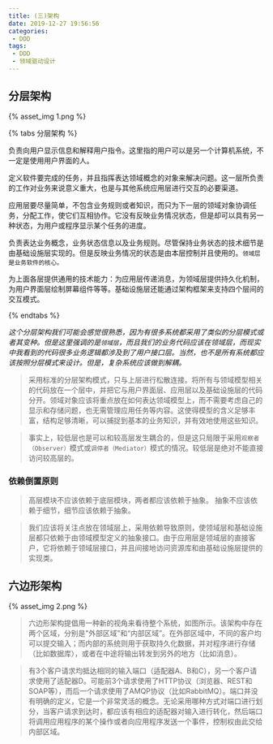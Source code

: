```yaml
---
title: (三)架构
date: 2019-12-27 19:56:56
categories:
 - DDD
tags:
 - DDD
 - 领域驱动设计
---
```


## 分层架构

{% asset_img 1.png %}

{% tabs 分层架构 %}

<!-- tab 用户接口层 -->

负责向用户显示信息和解释用户指令。这里指的用户可以是另一个计算机系统，不一定是使用用户界面的人。

<!-- endtab -->

<!-- tab 应用层 -->

定义软件要完成的任务，并且指挥表达领域概念的对象来解决问题。这一层所负责的工作对业务来说意义重大，也是与其他系统应用层进行交互的必要渠道。



应用层要尽量简单，不包含业务规则或者知识，而只为下一层的领域对象协调任务，分配工作，使它们互相协作。它没有反映业务情况状态，但是却可以具有另一种状态，为用户或程序显示某个任务的进度。

<!-- endtab -->

<!-- tab 领域层 -->

负责表达业务概念，业务状态信息以及业务规则。尽管保持业务状态的技术细节是由基础设施层实现的。但是反映业务情况的状态是由本层控制并且使用的。`领域层是业务软件的核心。`

<!-- endtab -->

<!-- tab 基础设施层 -->

为上面各层提供通用的技术能力：为应用层传递消息，为领域层提供持久化机制，为用户界面层绘制屏幕组件等等。基础设施层还能通过架构框架来支持四个层间的交互模式。

<!-- endtab -->

{% endtabs %}

*这个分层架构我们可能会感觉很熟悉，因为有很多系统都采用了类似的分层模式或者其变种。但是这里强调的是`领域层`，而且我们的业务代码应该在领域层，而现实中我看到的代码很多业务逻辑都涉及到了用户接口层。当然，也不是所有系统都应该按照分层模式来设计。但是，复杂系统应该做到解耦。*

> 采用标准的分层架构模式，只与上层进行松散连接。将所有与领域模型相关的代码放在一个层中，并把它与用户界面层、应用层以及基础设施层的代码分开。领域对象应该将重点放在如何表达领域模型上，而不需要考虑自己的显示和存储问题，也无需管理应用任务等内容。这使得模型的含义足够丰富，结构足够清晰，可以捕捉到基本的业务知识，并有效地使用这些知识。

> 事实上，较低层也是可以和较高层发生耦合的，但是这只局限于采用`观察者（Observer）`模式或`调停者（Mediator）`模式的情况。较低层是绝对不能直接访问较高层的。

### 依赖倒置原则

> 高层模块不应该依赖于底层模块，两者都应该依赖于抽象。
> 抽象不应该依赖于细节，细节应该依赖于抽象。

> 我们应该将关注点放在领域层上，采用依赖导致原则，使领域层和基础设施层都只依赖于由领域模型定义的抽象接口。由于应用层是领域层的直接客户，它将依赖于领域层接口，并且间接地访问资源库和由基础设施层提供的实现类。

## 六边形架构

{% asset_img 2.png %}

> 六边形架构提倡用一种新的视角来看待整个系统，如图所示。该架构中存在两个区域，分别是"外部区域"和“内部区域”。在外部区域中，不同的客户均可以提交输入；而内部的系统则用于获取持久化数据，并对程序进行存储（比如数据库），或者在中途将输出转发到另外的地方（比如消息）。

> 有3个客户请求均抵达相同的输入端口（适配器A、B和C），另一个客户请求使用了适配器D。可能前3个请求使用了HTTP协议（浏览器、REST和SOAP等），而后一个请求使用了AMQP协议（比如RabbitMQ）。端口并没有明确的定义，它是一个非常灵活的概念。无论采用哪种方式对端口进行划分，当客户请求到达时，都应该有相应的适配器对输入进行转化，然后端口将调用应用程序的某个操作或者向应用程序发送一个事件，控制权由此交给内部区域。

